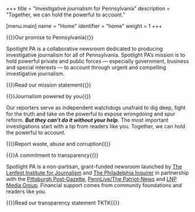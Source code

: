+++
title = "Investigative journalism for Pennsylvania"
description = "Together, we can hold the powerful to account."

[menu.main]
    name = "Home"
    identifier = "home"
    weight = 1
+++

{{<content-header>}}Our promise to Pennsylvania{{</content-header>}}

Spotlight PA is a collaborative newsroom dedicated to producing investigative journalism for all of Pennsylvania. Spotlight PA’s mission is to hold powerful private and public forces — especially government, business and special interests — to account through urgent and compelling investigative journalism.

{{<right-link href="/about/">}}Read our mission statement{{</right-link>}}


{{<content-header>}}Journalism powered by you{{</content-header>}}

Our reporters serve as independent watchdogs unafraid to dig deep, fight for the truth and take on the powerful to expose wrongdoing and spur reform. **_But they can’t do it without your help._** The most important investigations start with a tip from readers like you. Together, we can hold the powerful to account.

{{<right-link href="/contact/">}}Report waste, abuse and corruption{{</right-link>}}

{{<content-header>}}A commitment to transparency{{</content-header>}}

Spotlight PA is a non-partisan, grant-funded newsroom launched by [The Lenfest Institute for Journalism][lenfest] and [The Philadelphia Inquirer][inky] in partnership with the [Pittsburgh Post-Gazette][pg], [PennLive/The Patriot-News][pennlive] and [LNP Media Group][lnp]. Financial support comes from community foundations and readers like you.


[lenfest]: https://www.lenfestinstitute.org
[inky]: https://www.inquirer.com
[pg]: https://www.post-gazette.com
[lnp]: https://lnpmediagroup.com
[pennlive]: https://www.pennlive.com

{{<right-link href="#">}}Read our transparency statement TKTK{{</right-link>}}
